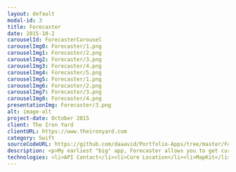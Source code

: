 ```yaml
---
layout: default
modal-id: 3
title: Forecaster
date: 2015-10-2
carouselId: ForecasterCarousel
carouselImg0: Forecaster/1.png
carouselImg1: Forecaster/2.png
carouselImg2: Forecaster/3.png
carouselImg3: Forecaster/4.png
carouselImg4: Forecaster/5.png
carouselImg5: Forecaster/1.png
carouselImg6: Forecaster/2.png
carouselImg7: Forecaster/3.png
carouselImg8: Forecaster/4.png
presentationImg: Forecaster/3.png
alt: image-alt
project-date: October 2015
client: The Iron Yard
clientURL: https://www.theironyard.com
category: Swift
sourceCodeURL: https://github.com/daaavid/Portfolio-Apps/tree/master/Forecaster
description: <p>My earliest "big" app, Forecaster allows you to get current weather, detailed weather information, and a weekly forecast for a given location. Users are given the ability to search by zip code, city, or utilize location services in order to determine the weather at their current location and make a list of these locations. These locations are saved via NSCoding and new weather information is loaded in upon re-launching the application.</br></br>This is when I first started experimenting on my own with animation -- It quickly became one of my core assets. </p></br></br>Powered by <a href="https://theysaidso.com/api/" target="_blank">The Dark Sky Forecast API.</a> Powered by <a href="https://developers.google.com/maps/?hl=en" target="_blank">Google Maps API. </a>
technologies: <li>API Contact</li><li>Core Location</li><li>MapKit</li> <li>NSCoding</li><li>UIView Animation</li>
---
```


